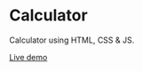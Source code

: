 # Calculator
Calculator using HTML, CSS &amp; JS.

<a href="https://sane1804.github.io/Calculator/">Live demo</a>
